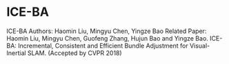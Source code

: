 # ICE-BA
ICE-BA
Authors: Haomin Liu, Mingyu Chen, Yingze Bao
Related Paper:
Haomin Liu, Mingyu Chen, Guofeng Zhang, Hujun Bao and Yingze Bao. ICE-BA: Incremental, Consistent and Efficient Bundle Adjustment for Visual-Inertial SLAM. (Accepted by CVPR 2018)
